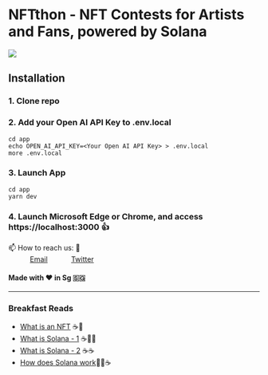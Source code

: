 # NFTthon - NFT Contests for Artists and Fans, powered by Solana
<img src="https://user-images.githubusercontent.com/90440150/222158721-6d80c9a5-eb47-402e-b57c-99ba18919573.png"/>

## Installation

### 1. Clone repo

### 2. Add your Open AI API Key to .env.local
```
cd app
echo OPEN_AI_API_KEY=<Your Open AI API Key> > .env.local
more .env.local 
```
### 3. Launch App
```
cd app
yarn dev
```
### 4. Launch Microsoft Edge or Chrome, and access https://localhost:3000 :+1:

📫 How to reach us: :call_me_hand: <br>
&nbsp;&nbsp;&nbsp;&nbsp;&nbsp;&nbsp;&nbsp;&nbsp;&nbsp;&nbsp; [Email](nfthon@yahoo.com)
&nbsp;&nbsp;&nbsp;&nbsp;&nbsp;&nbsp;&nbsp;&nbsp;&nbsp;&nbsp; [Twitter](https://www.twitter.com/nftthon) 

#### Made with :heart: in Sg :singapore:

---
### Breakfast Reads  
+ [What is an NFT](https://www.investopedia.com/non-fungible-tokens-nft-5115211) :coffee::doughnut:
+ [What is Solana - 1](https://docs.solana.com/introduction) :coffee::doughnut::doughnut:
+ [What is Solana - 2](https://www.thebalancemoney.com/solana-explained-5216271) :coffee::coffee:
+ [How does Solana work](https://cointelegraph.com/news/what-is-solana-and-how-does-it-work):doughnut::doughnut::coffee:
